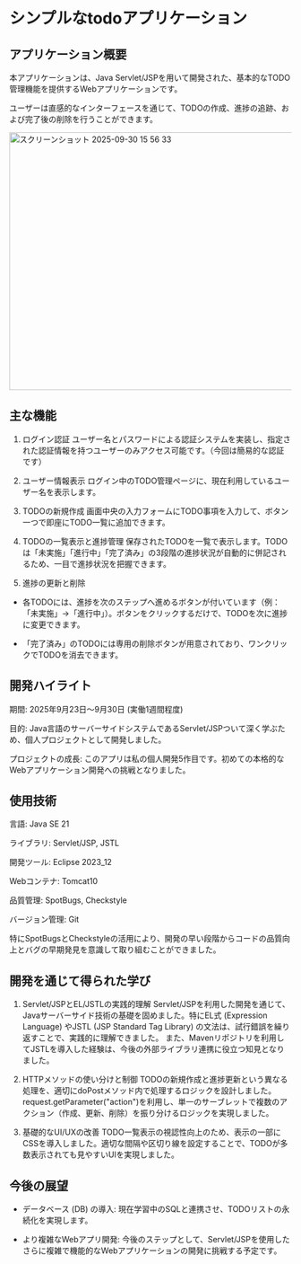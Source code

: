 # シンプルなtodoアプリケーション

## アプリケーション概要

本アプリケーションは、Java Servlet/JSPを用いて開発された、基本的なTODO管理機能を提供するWebアプリケーションです。

ユーザーは直感的なインターフェースを通じて、TODOの作成、進捗の追跡、および完了後の削除を行うことができます。

<img width="1179" height="459" alt="スクリーンショット 2025-09-30 15 56 33" src="https://github.com/user-attachments/assets/8c53a4e0-7e82-45a5-84cf-dcbca7a0de94" />


## 主な機能

1. ログイン認証
ユーザー名とパスワードによる認証システムを実装し、指定された認証情報を持つユーザーのみアクセス可能です。（今回は簡易的な認証です）

2. ユーザー情報表示
ログイン中のTODO管理ページに、現在利用しているユーザー名を表示します。

3. TODOの新規作成
画面中央の入力フォームにTODO事項を入力して、ボタン一つで即座にTODO一覧に追加できます。

4. TODOの一覧表示と進捗管理
保存されたTODOを一覧で表示します。TODOは「未実施」「進行中」「完了済み」の3段階の進捗状況が自動的に併記されるため、一目で進捗状況を把握できます。

5. 進捗の更新と削除

- 各TODOには、進捗を次のステップへ進めるボタンが付いています（例：「未実施」→「進行中」）。ボタンをクリックするだけで、TODOを次に進捗に変更できます。

- 「完了済み」のTODOには専用の削除ボタンが用意されており、ワンクリックでTODOを消去できます。

## 開発ハイライト

期間: 2025年9月23日〜9月30日 (実働1週間程度)

目的: Java言語のサーバーサイドシステムであるServlet/JSPついて深く学ぶため、個人プロジェクトとして開発しました。

プロジェクトの成長: このアプリは私の個人開発5作目です。初めての本格的なWebアプリケーション開発への挑戦となりました。

## 使用技術

言語: Java SE 21

ライブラリ: Servlet/JSP, JSTL

開発ツール: Eclipse 2023_12

Webコンテナ: Tomcat10

品質管理: SpotBugs, Checkstyle

バージョン管理: Git

特にSpotBugsとCheckstyleの活用により、開発の早い段階からコードの品質向上とバグの早期発見を意識して取り組むことができました。

## 開発を通じて得られた学び

1. Servlet/JSPとEL/JSTLの実践的理解
Servlet/JSPを利用した開発を通じて、Javaサーバーサイド技術の基礎を固めました。特にEL式 (Expression Language) やJSTL (JSP Standard Tag Library) の文法は、試行錯誤を繰り返すことで、実践的に理解できました。
また、Mavenリポジトリを利用してJSTLを導入した経験は、今後の外部ライブラリ連携に役立つ知見となりました。

2. HTTPメソッドの使い分けと制御
TODOの新規作成と進捗更新という異なる処理を、適切にdoPostメソッド内で処理するロジックを設計しました。request.getParameter("action")を利用し、単一のサーブレットで複数のアクション（作成、更新、削除）を振り分けるロジックを実現しました。

3. 基礎的なUI/UXの改善
TODO一覧表示の視認性向上のため、表示の一部にCSSを導入しました。適切な間隔や区切り線を設定することで、TODOが多数表示されても見やすいUIを実現しました。

## 今後の展望

- データベース (DB) の導入: 現在学習中のSQLと連携させ、TODOリストの永続化を実現します。

- より複雑なWebアプリ開発: 今後のステップとして、Servlet/JSPを使用したさらに複雑で機能的なWebアプリケーションの開発に挑戦する予定です。

